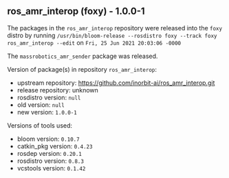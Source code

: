 ## ros_amr_interop (foxy) - 1.0.0-1

The packages in the `ros_amr_interop` repository were released into the `foxy` distro by running `/usr/bin/bloom-release --rosdistro foxy --track foxy ros_amr_interop --edit` on `Fri, 25 Jun 2021 20:03:06 -0000`

The `massrobotics_amr_sender` package was released.

Version of package(s) in repository `ros_amr_interop`:

- upstream repository: https://github.com/inorbit-ai/ros_amr_interop.git
- release repository: unknown
- rosdistro version: `null`
- old version: `null`
- new version: `1.0.0-1`

Versions of tools used:

- bloom version: `0.10.7`
- catkin_pkg version: `0.4.23`
- rosdep version: `0.20.1`
- rosdistro version: `0.8.3`
- vcstools version: `0.1.42`



